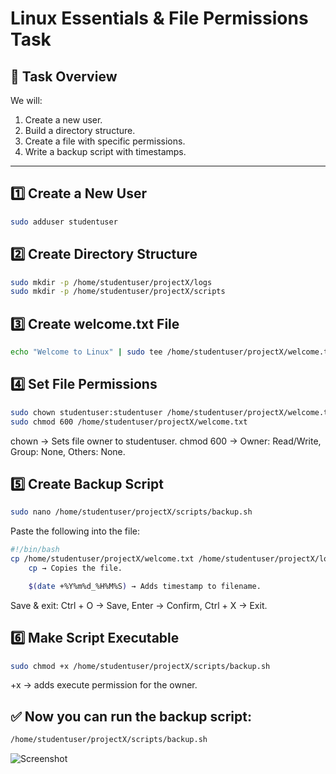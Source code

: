 # Linux Essentials & File Permissions Task

## 📌 Task Overview
We will:
1. Create a new user.
2. Build a directory structure.
3. Create a file with specific permissions.
4. Write a backup script with timestamps.

---

## 1️⃣ Create a New User
```bash
sudo adduser studentuser
```
## 2️⃣ Create Directory Structure
```bash
sudo mkdir -p /home/studentuser/projectX/logs
sudo mkdir -p /home/studentuser/projectX/scripts
```
## 3️⃣ Create welcome.txt File
```bash
echo "Welcome to Linux" | sudo tee /home/studentuser/projectX/welcome.txt
```
## 4️⃣ Set File Permissions
```bash
sudo chown studentuser:studentuser /home/studentuser/projectX/welcome.txt
sudo chmod 600 /home/studentuser/projectX/welcome.txt
```
chown → Sets file owner to studentuser.
chmod 600 → Owner: Read/Write, Group: None, Others: None.

## 5️⃣ Create Backup Script
```bash
sudo nano /home/studentuser/projectX/scripts/backup.sh
```
Paste the following into the file:
```bash
#!/bin/bash
cp /home/studentuser/projectX/welcome.txt /home/studentuser/projectX/logs/welcome_$(date +%Y%m%d_%H%M%S).txt
    cp → Copies the file.

    $(date +%Y%m%d_%H%M%S) → Adds timestamp to filename.
```
Save & exit:
Ctrl + O → Save, Enter → Confirm, Ctrl + X → Exit.
## 6️⃣ Make Script Executable
```bash
sudo chmod +x /home/studentuser/projectX/scripts/backup.sh
```
+x → adds execute permission for the owner.
## ✅ Now you can run the backup script:
```bash
/home/studentuser/projectX/scripts/backup.sh
```

![Screenshot](/home/irfan4739l/Pictures/Screenshot_2025-08-02_19_33_10.png)


